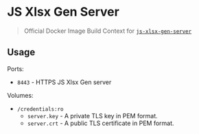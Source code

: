 # JS Xlsx Gen Server

> Official Docker Image Build Context for [`js-xlsx-gen-server`](https://github.com/panosoft/js-xlsx-gen-server)

## Usage

Ports:

- `8443` - HTTPS JS Xlsx Gen server

Volumes:

- `/credentials:ro`
  - `server.key` - A private TLS key in PEM format.
  - `server.crt` - A public TLS certificate in PEM format.
